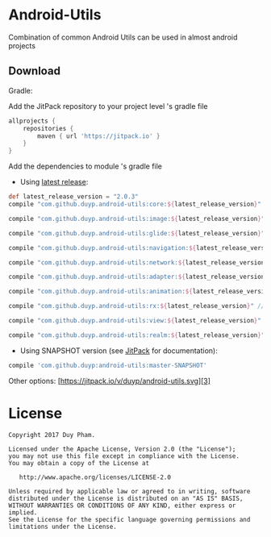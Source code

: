 Android-Utils
========

Combination of common Android Utils can be used in almost android projects

Download
--------

Gradle:

Add the JitPack repository to your project level 's gradle file

```groovy
allprojects {
    repositories {
        maven { url 'https://jitpack.io' }
    }
}
```
  
Add the dependencies to module 's gradle file

* Using [latest release][1]:
```groovy
def latest_release_version = "2.0.3"
compile "com.github.duyp.android-utils:core:${latest_release_version}" // core (basic | common utils)

compile "com.github.duyp.android-utils:image:${latest_release_version}" // Bitmap Utils

compile "com.github.duyp.android-utils:glide:${latest_release_version}" // Glide image loader utils

compile "com.github.duyp.android-utils:navigation:${latest_release_version}" // Navigation utils

compile "com.github.duyp.android-utils:network:${latest_release_version}" // Network utils (SSL / TLS, Custom X509TrustManager)

compile "com.github.duyp.android-utils:adapter:${latest_release_version}" // RecyclerView Adapters

compile "com.github.duyp.android-utils:animation:${latest_release_version}" // Animation utils (YoYo...)

compile "com.github.duyp.android-utils:rx:${latest_release_version}" // Rx utils (custom functions, task helper...)

compile "com.github.duyp.android-utils:view:${latest_release_version}" // View utils, custom views...

compile "com.github.duyp.android-utils:realm:${latest_release_version}" // Realm utils (realm data access objects, realm Live data mapper, Realm live data adapter
```

* Using SNAPSHOT version (see [JitPack][2] for documentation):
```groovy
compile 'com.github.duyp:android-utils:master-SNAPSHOT'
```

Other options: [https://jitpack.io/v/duyp/android-utils.svg][3]

License
=======

    Copyright 2017 Duy Pham.

    Licensed under the Apache License, Version 2.0 (the "License");
    you may not use this file except in compliance with the License.
    You may obtain a copy of the License at

       http://www.apache.org/licenses/LICENSE-2.0

    Unless required by applicable law or agreed to in writing, software
    distributed under the License is distributed on an "AS IS" BASIS,
    WITHOUT WARRANTIES OR CONDITIONS OF ANY KIND, either express or implied.
    See the License for the specific language governing permissions and
    limitations under the License.

[1]: https://github.com/duyp/android-utils/releases
[2]: https://jitpack.io/docs/#snapshots
[3]: https://jitpack.io/#duyp/android-utils

